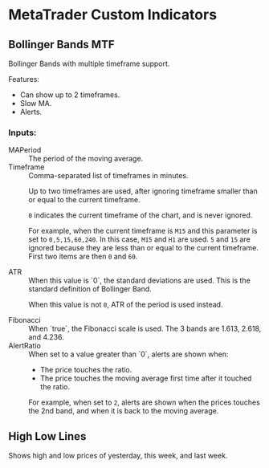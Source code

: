 # MetaTrader Custom Indicators

## Bollinger Bands MTF

Bollinger Bands with multiple timeframe support.

Features:
* Can show up to 2 timeframes.
* Slow MA.
* Alerts.

### Inputs:
<dl>
<dt>MAPeriod</dt>
<dd>The period of the moving average.</dd>

<dt>Timeframe</dt>
<dd>Comma-separated list of timeframes in minutes.

Up to two timeframes are used,
after ignoring timeframe smaller than or equal to
the current timeframe.

`0` indicates the current timeframe of the chart,
and is never ignored.

For example, when the current timeframe is `M15` and
this parameter is set to `0,5,15,60,240`.
In this case, `M15` and `H1` are used.
`5` and `15` are ignored because they are less than or equal to the current timeframe.
First two items are then `0` and `60`.</dd>

<dt>ATR</dt>
<dd>
When this value is `0`,
the standard deviations are used.
This is the standard definition of
Bollinger Band.

When this value is not `0`,
ATR of the period is used instead.</dd>

<dt>Fibonacci</dt>
<dd>
When `true`, the Fibonacci scale is used.
The 3 bands are 1.613, 2.618, and 4.236.</dd>

<dt>AlertRatio</dt>
<dd>
When set to a value greater than `0`,
alerts are shown when:

* The price touches the ratio.
* The price touches the moving average
first time after it touched the ratio.

For example, when set to `2`,
alerts are shown when the prices touches
the 2nd band,
and when it is back to the moving average.
</dl>

## High Low Lines

Shows high and low prices of
yesterday,
this week,
and last week.
